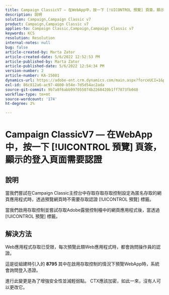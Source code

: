 ```yaml
---
title: Campaign ClassicV7 — 在WebApp中，按一下 [!UICONTROL 預覽] 頁簽，顯示的登入頁面需要認證
description: 說明
solution: Campaign,Campaign Classic v7
product: Campaign,Campaign Classic v7
applies-to: Campaign Classic,Campaign,Campaign Classic v7
keywords: KCS
resolution: Resolution
internal-notes: null
bug: false
article-created-by: Marta Zator
article-created-date: 5/6/2022 12:52:53 PM
article-published-by: Marta Zator
article-published-date: 5/6/2022 12:54:34 PM
version-number: 2
article-number: KA-15081
dynamics-url: https://adobe-ent.crm.dynamics.com/main.aspx?forceUCI=1&pagetype=entityrecord&etn=knowledgearticle&id=aab90d70-3bcd-ec11-a7b5-6045bd00dbbc
exl-id: 86c812a6-ac97-4600-b54e-7d5d54ac2ada
source-git-commit: 9b7a8f6abb997055074b2268420b1ff7873fb048
workflow-type: tm+mt
source-wordcount: '174'
ht-degree: 2%

---
```


# Campaign ClassicV7 — 在WebApp中，按一下 [!UICONTROL 預覽] 頁簽，顯示的登入頁面需要認證

## 說明


當我們嘗試在Campaign Classic主控台中存取存取存取控制設定為匿名存取的網頁應用程式時，透過預覽網頁時不需要存取認證 [!UICONTROL 預覽] 標籤。

當我們啟用存取控制並嘗試存取Adobe露營控制檯中的網頁應用程式後，當透過 [!UICONTROL 預覽] 標籤。


## 解決方法


Web應用程式存取已受限，每次預覽此類Web應用程式時，都會詢問操作員的認證。

這是從組建時引入的 <b>8795 </b>其中在啟用存取控制的情況下預覽WebApp時，系統會詢問登入憑證。

進行此變更是為了增強安全性並減輕弱點。 CTX應該加密，如此一來，沒有人可以更改它。
